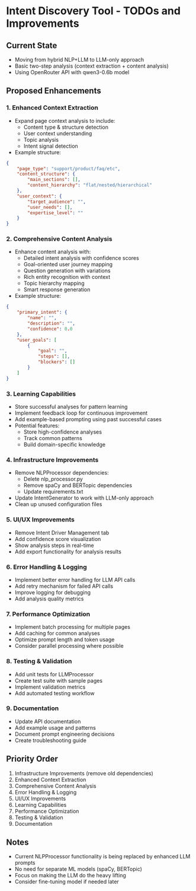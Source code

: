 # Intent Discovery Tool - TODOs and Improvements

## Current State
- Moving from hybrid NLP+LLM to LLM-only approach
- Basic two-step analysis (context extraction + content analysis)
- Using OpenRouter API with qwen3-0.6b model

## Proposed Enhancements

### 1. Enhanced Context Extraction
- Expand page context analysis to include:
  - Content type & structure detection
  - User context understanding
  - Topic analysis
  - Intent signal detection
- Example structure:
```json
{
    "page_type": "support/product/faq/etc",
    "content_structure": {
        "main_sections": [],
        "content_hierarchy": "flat/nested/hierarchical"
    },
    "user_context": {
        "target_audience": "",
        "user_needs": [],
        "expertise_level": ""
    }
}
```

### 2. Comprehensive Content Analysis
- Enhance content analysis with:
  - Detailed intent analysis with confidence scores
  - Goal-oriented user journey mapping
  - Question generation with variations
  - Rich entity recognition with context
  - Topic hierarchy mapping
  - Smart response generation
- Example structure:
```json
{
    "primary_intent": {
        "name": "",
        "description": "",
        "confidence": 0.0
    },
    "user_goals": [
        {
            "goal": "",
            "steps": [],
            "blockers": []
        }
    ]
}
```

### 3. Learning Capabilities
- Store successful analyses for pattern learning
- Implement feedback loop for continuous improvement
- Add example-based prompting using past successful cases
- Potential features:
  - Store high-confidence analyses
  - Track common patterns
  - Build domain-specific knowledge

### 4. Infrastructure Improvements
- Remove NLPProcessor dependencies:
  - Delete nlp_processor.py
  - Remove spaCy and BERTopic dependencies
  - Update requirements.txt
- Update IntentGenerator to work with LLM-only approach
- Clean up unused configuration files

### 5. UI/UX Improvements
- Remove Intent Driver Management tab
- Add confidence score visualization
- Show analysis steps in real-time
- Add export functionality for analysis results

### 6. Error Handling & Logging
- Implement better error handling for LLM API calls
- Add retry mechanism for failed API calls
- Improve logging for debugging
- Add analysis quality metrics

### 7. Performance Optimization
- Implement batch processing for multiple pages
- Add caching for common analyses
- Optimize prompt length and token usage
- Consider parallel processing where possible

### 8. Testing & Validation
- Add unit tests for LLMProcessor
- Create test suite with sample pages
- Implement validation metrics
- Add automated testing workflow

### 9. Documentation
- Update API documentation
- Add example usage and patterns
- Document prompt engineering decisions
- Create troubleshooting guide

## Priority Order
1. Infrastructure Improvements (remove old dependencies)
2. Enhanced Context Extraction
3. Comprehensive Content Analysis
4. Error Handling & Logging
5. UI/UX Improvements
6. Learning Capabilities
7. Performance Optimization
8. Testing & Validation
9. Documentation

## Notes
- Current NLPProcessor functionality is being replaced by enhanced LLM prompts
- No need for separate ML models (spaCy, BERTopic)
- Focus on making the LLM do the heavy lifting
- Consider fine-tuning model if needed later

